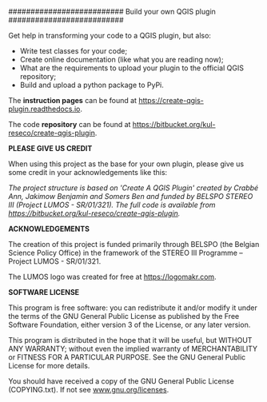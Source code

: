 ##########################
Build your own QGIS plugin
##########################

Get help in transforming your code to a QGIS plugin, but also:

- Write test classes for your code;
- Create online documentation (like what you are reading now);
- What are the requirements to upload your plugin to the official QGIS repository;
- Build and upload a python package to PyPi.

The **instruction pages** can be found at <https://create-qgis-plugin.readthedocs.io>.

The code **repository** can be found at https://bitbucket.org/kul-reseco/create-qgis-plugin.

**PLEASE GIVE US CREDIT**

When using this project as the base for your own plugin, please give us some credit in your acknowledgements like this:

*The project structure is based on 'Create A QGIS Plugin' created by Crabbé Ann, Jakimow Benjamin*
*and Somers Ben and funded by BELSPO STEREO III (Project LUMOS - SR/01/321).*
*The full code is available from https://bitbucket.org/kul-reseco/create-qgis-plugin.*

**ACKNOWLEDGEMENTS**

The creation of this project is funded primarily through BELSPO (the Belgian Science Policy Office) in the framework
of the STEREO III Programme – Project LUMOS - SR/01/321.

The LUMOS logo was created for free at https://logomakr.com.

**SOFTWARE LICENSE**

This program is free software: you can redistribute it and/or modify it under the terms of the GNU General Public
License as published by the Free Software Foundation, either version 3 of the License, or any later version.

This program is distributed in the hope that it will be useful, but WITHOUT ANY WARRANTY; without even the implied
warranty of MERCHANTABILITY or FITNESS FOR A PARTICULAR PURPOSE.  See the GNU General Public License for more details.

You should have received a copy of the GNU General Public License (COPYING.txt). If not see www.gnu.org/licenses.

